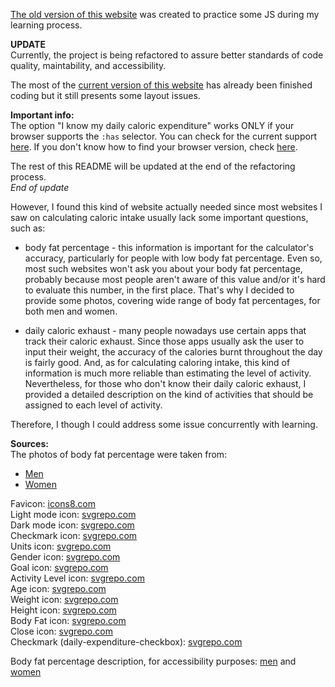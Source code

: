 [The old version of this website](https://kepmon.github.io/Caloric_calculator/) was created to practice some JS during my learning process.

**UPDATE**  
Currently, the project is being refactored to assure better standards of code quality, maintability, and accessibility. 

The most of the [current version of this website](https://clever-naiad-d0b904.netlify.app/) has already been finished coding but it still presents some layout issues.

**Important info:**  
The option "I know my daily caloric expenditure" works ONLY if your browser supports the `:has` selector. You can check for the current support [here](https://caniuse.com/?search=%3Ahas). If you don't know how to find your browser version, check [here](https://www.wikihow.com/Find-Your-Browser-Type-and-Version).

The rest of this README will be updated at the end of the refactoring process.  
*End of update*

However, I found this kind of website actually needed since most websites I saw on calculating caloric intake usually lack some important questions, such as:
* body fat percentage - this information is important for the calculator's accuracy, particularly for people with low body fat percentage. Even so, most such websites won't ask you about your body fat percentage, probably because most people aren't aware of this value and/or it's hard to evaluate this number, in the first place. That's why I decided to provide some photos, covering wide range of body fat percentages, for both men and women.

* daily caloric exhaust - many people nowadays use certain apps that track their caloric exhaust. Since those apps usually ask the user to input their weight, the accuracy of the calories burnt throughout the day is fairly good. And, as for calculating caloring intake, this kind of information is much more reliable than estimating the level of activity. Nevertheless, for those who don't know their daily caloric exhaust, I provided a detailed description on the kind of activities that should be assigned to each level of activity.

Therefore, I though I could address some issue concurrently with learning.


**Sources:**  
The photos of body fat percentage were taken from:
* [Men](https://kubexfitness.com/blog/body-fat-percentages-actually-look-like/)
* [Women](https://pl.pinterest.com/pin/805440714592354881/)

Favicon: [icons8.com](https://icons8.com/icon/udLNEDpg6Ek7/healthy-food-calories-calculator)  
Light mode icon: [svgrepo.com](https://www.svgrepo.com/svg/398422/sun-with-face)  
Dark mode icon: [svgrepo.com](https://www.svgrepo.com/svg/396485/first-quarter-moon-face)  
Checkmark icon: [svgrepo.com](https://www.svgrepo.com/svg/395995/check-mark-button)  
Units icon: [svgrepo.com](https://www.svgrepo.com/svg/283098/measuring-measurement)  
Gender icon: [svgrepo.com](https://www.svgrepo.com/svg/283083/actions-buy)  
Goal icon: [svgrepo.com](https://www.svgrepo.com/svg/283103/maps-and-flags-direction)  
Activity Level icon: [svgrepo.com](https://www.svgrepo.com/svg/283180/sit-down-sofa)  
Age icon: [svgrepo.com](https://www.svgrepo.com/svg/283132/sand-clock)  
Weight icon: [svgrepo.com](https://www.svgrepo.com/svg/283067/kilograms-grams)  
Height icon: [svgrepo.com](https://www.svgrepo.com/svg/283065/graphs-economy)  
Body Fat icon: [svgrepo.com](https://www.svgrepo.com/svg/283163/measuring-measure)  
Close icon: [svgrepo.com](https://www.svgrepo.com/svg/500512/close-bold)  
Checkmark (daily-expenditure-checkbox): [svgrepo.com](https://www.svgrepo.com/svg/474769/checkmark)  

Body fat percentage description, for accessibility purposes: [men](https://www.mensjournal.com/health-fitness/what-body-fat-percentage-ranges-look-men#gid=ci02b8d174000c2605&pid=18-to-20-body-fat) and [women](https://athleanx.com/articles/women-body-fat-percentage-photos)